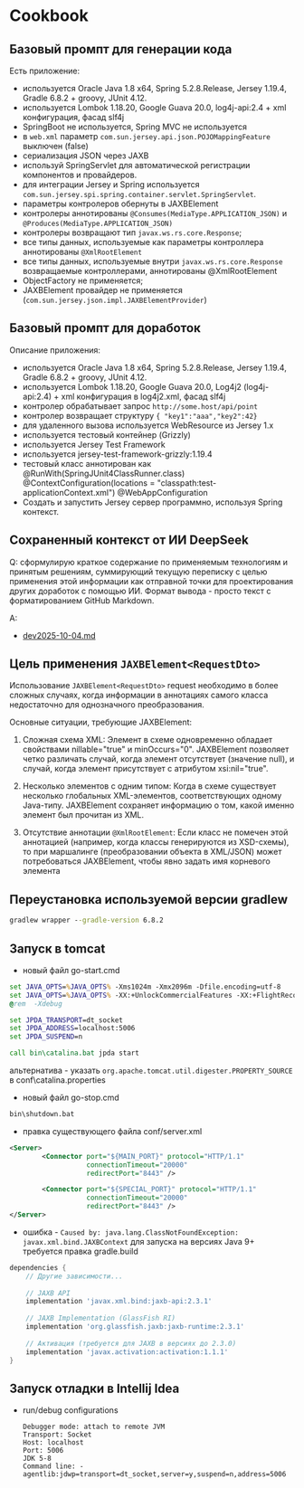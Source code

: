 # Cookbook

## Базовый промпт для генерации кода

Есть приложение:
- используется Oracle Java 1.8 x64, Spring 5.2.8.Release, Jersey 1.19.4, Gradle 6.8.2 + groovy, JUnit 4.12.
- используется Lombok 1.18.20, Google Guava 20.0, log4j-api:2.4 + xml конфигурация, фасад slf4j
- SpringBoot не используется, Spring MVC не используется
- в `web.xml` параметр `com.sun.jersey.api.json.POJOMappingFeature` выключен (false)
- сериализация JSON через JAXB
- используй SpringServlet для автоматической регистрации компонентов и провайдеров.
- для интеграции Jersey и Spring используется
  `com.sun.jersey.spi.spring.container.servlet.SpringServlet`.
- параметры контролеров обернуты в JAXBElement
- контролеры аннотированы `@Consumes(MediaType.APPLICATION_JSON)`
  и `@Produces(MediaType.APPLICATION_JSON)`
- контролеры возвращают тип `javax.ws.rs.core.Response`;
- все типы данных, используемые как параметры контроллера аннотированы ```@XmlRootElement```
- все типы данных, используемые внутри ```javax.ws.rs.core.Response``` возвращаемые контроллерами, аннотированы @XmlRootElement
- ObjectFactory не применяется;
- JAXBElement провайдер не применяется (```com.sun.jersey.json.impl.JAXBElementProvider```)

## Базовый промпт для доработок

Описание приложения:
- используется Oracle Java 1.8 x64, Spring 5.2.8.Release, Jersey 1.19.4, Gradle 6.8.2 + groovy, JUnit 4.12.
- используется Lombok 1.18.20, Google Guava 20.0,  Log4j2 (log4j-api:2.4) + xml конфигурация в log4j2.xml, фасад slf4j
- контролер обрабатывает запрос ```http://some.host/api/point```
- контролер возвращает структуру ```{ "key1":"aaa","key2":42}```
- для удаленного вызова используется WebResource из Jersey 1.x
- используется тестовый контейнер (Grizzly)
- используется  Jersey Test Framework
- используется jersey-test-framework-grizzly:1.19.4
- тестовый класс аннотирован как @RunWith(SpringJUnit4ClassRunner.class)
  @ContextConfiguration(locations = "classpath:test-applicationContext.xml")
  @WebAppConfiguration
- Создать и запустить Jersey сервер программно, используя Spring контекст.

## Сохраненный контекст от ИИ DeepSeek

Q: сформулирую краткое содержание по применяемым технологиям и принятым решениям, 
суммирующий текущую переписку с целью применения этой информации как отправной 
точки для проектирования других доработок с помощью ИИ.
Формат вывода - просто текст с форматированием GitHub Markdown.

A:
- [dev2025-10-04.md](dev2025-10-04.md) 

## Цель применения ```JAXBElement<RequestDto>```

Использование ```JAXBElement<RequestDto>``` request необходимо в более сложных
случаях, когда информации в аннотациях самого класса недостаточно для
однозначного преобразования.

Основные ситуации, требующие JAXBElement:
1. Сложная схема XML: Элемент в схеме одновременно обладает свойствами
   nillable="true" и minOccurs="0". JAXBElement позволяет четко различать случай,
   когда элемент отсутствует (значение null), и случай, когда элемент присутствует с атрибутом xsi:nil="true".

2. Несколько элементов с одним типом: Когда в схеме существует несколько
   глобальных XML-элементов, соответствующих одному Java-типу. JAXBElement
   сохраняет информацию о том, какой именно элемент был прочитан из XML.

3. Отсутствие аннотации ```@XmlRootElement```: Если класс не помечен этой аннотацией
   (например, когда классы генерируются из XSD-схемы), то при маршалинге (преобразовании
   объекта в XML/JSON) может потребоваться JAXBElement, чтобы явно задать
   имя корневого элемента

## Переустановка используемой версии gradlew

````cmd
gradlew wrapper --gradle-version 6.8.2
````

## Запуск в tomcat

- новый файл go-start.cmd
````bat
set JAVA_OPTS=%JAVA_OPTS% -Xms1024m -Xmx2096m -Dfile.encoding=utf-8
set JAVA_OPTS=%JAVA_OPTS% -XX:+UnlockCommercialFeatures -XX:+FlightRecorder
@rem  -Xdebug

set JPDA_TRANSPORT=dt_socket
set JPDA_ADDRESS=localhost:5006
set JPDA_SUSPEND=n

call bin\catalina.bat jpda start
````
альтернатива - указать ```org.apache.tomcat.util.digester.PROPERTY_SOURCE``` в
conf\catalina.properties

- новый файл go-stop.cmd
````bat
bin\shutdown.bat
````

- правка существующего файла
conf/server.xml
````xml
<Server>
        <Connector port="${MAIN_PORT}" protocol="HTTP/1.1"
                   connectionTimeout="20000"
                   redirectPort="8443" />

        <Connector port="${SPECIAL_PORT}" protocol="HTTP/1.1"
                   connectionTimeout="20000"
                   redirectPort="8443" />
</Server>
````

- ошибка - ```Caused by: java.lang.ClassNotFoundException: javax.xml.bind.JAXBContext```
для запуска на версиях Java 9+ требуется правка gradle.build

````groovy
dependencies {
    // Другие зависимости...
    
    // JAXB API
    implementation 'javax.xml.bind:jaxb-api:2.3.1'
    
    // JAXB Implementation (GlassFish RI)
    implementation 'org.glassfish.jaxb:jaxb-runtime:2.3.1'
    
    // Активация (требуется для JAXB в версиях до 2.3.0)
    implementation 'javax.activation:activation:1.1.1'
}
````

## Запуск отладки в Intellij Idea

- run/debug configurations

      Debugger mode: attach to remote JVM
      Transport: Socket
      Host: localhost
      Port: 5006
      JDK 5-8
      Command line: -agentlib:jdwp=transport=dt_socket,server=y,suspend=n,address=5006
